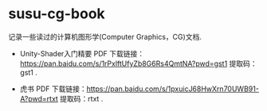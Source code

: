 # susu-cg-book

记录一些读过的计算机图形学(Computer Graphics，CG)文档.

- Unity-Shader入门精要 PDF 下载链接：https://pan.baidu.com/s/1rPxlftUfyZb8G6Rs4QmtNA?pwd=gst1 提取码：gst1 .

- 虎书 PDF 下载链接：https://pan.baidu.com/s/1pxuicJ68HwXrn70UWB91-A?pwd=rtxt 提取码：rtxt .